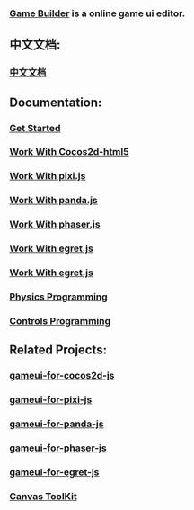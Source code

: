 ### [Game Builder](http://gamebuilder.duapp.com/appedit.php) is a online game ui editor.

中文文档:
----------------------------
### [中文文档](https://github.com/drawapp8/gamebuilder/wiki/%E4%B8%AD%E6%96%87%E6%96%87%E6%A1%A3) 

Documentation:
----------------------------
### [Get Started](https://github.com/drawapp8/gamebuilder/wiki/Get-Started)

### [Work With Cocos2d-html5](https://github.com/drawapp8/gameui-for-cocos2d-js/wiki/)

### [Work With pixi.js](https://github.com/drawapp8/gameui-for-pixi-js/wiki/)

### [Work With panda.js](https://github.com/drawapp8/gameui-for-panda-js/wiki/)

### [Work With phaser.js](https://github.com/drawapp8/gameui-for-phaser-js/wiki/)

### [Work With egret.js](https://github.com/drawapp8/gameui-for-egret-js/wiki/)

### [Work With egret.js](https://github.com/drawapp8/gameui-for-egret-js/wiki/)

### [Physics Programming](https://github.com/drawapp8/gamebuilder/wiki/Physics-Programming/)

### [Controls Programming](https://github.com/drawapp8/cantk/wiki/English-API/)


Related Projects:
----------------------------
### [gameui-for-cocos2d-js](https://github.com/drawapp8/gameui-for-cocos2d-js) 

### [gameui-for-pixi-js](https://github.com/drawapp8/gameui-for-pixi-js) 

### [gameui-for-panda-js](https://github.com/drawapp8/gameui-for-panda-js) 

### [gameui-for-phaser-js](https://github.com/drawapp8/gameui-for-phaser-js) 

### [gameui-for-egret-js](https://github.com/drawapp8/gameui-for-egret-js) 

### [Canvas ToolKit](https://github.com/drawapp8/cantk)
